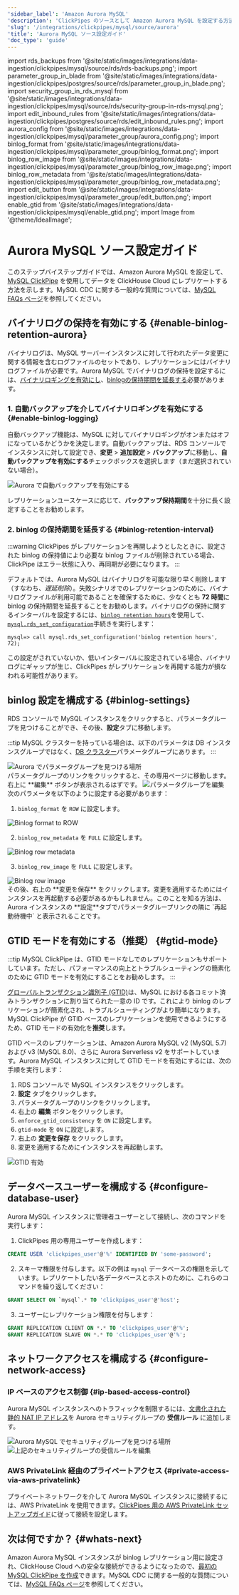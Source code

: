 ```yaml
---
'sidebar_label': 'Amazon Aurora MySQL'
'description': 'ClickPipes のソースとして Amazon Aurora MySQL を設定する方法についてのステップバイステップガイド'
'slug': '/integrations/clickpipes/mysql/source/aurora'
'title': 'Aurora MySQL ソース設定ガイド'
'doc_type': 'guide'
---
```


import rds_backups from '@site/static/images/integrations/data-ingestion/clickpipes/mysql/source/rds/rds-backups.png';
import parameter_group_in_blade from '@site/static/images/integrations/data-ingestion/clickpipes/postgres/source/rds/parameter_group_in_blade.png';
import security_group_in_rds_mysql from '@site/static/images/integrations/data-ingestion/clickpipes/mysql/source/rds/security-group-in-rds-mysql.png';
import edit_inbound_rules from '@site/static/images/integrations/data-ingestion/clickpipes/postgres/source/rds/edit_inbound_rules.png';
import aurora_config from '@site/static/images/integrations/data-ingestion/clickpipes/mysql/parameter_group/aurora_config.png';
import binlog_format from '@site/static/images/integrations/data-ingestion/clickpipes/mysql/parameter_group/binlog_format.png';
import binlog_row_image from '@site/static/images/integrations/data-ingestion/clickpipes/mysql/parameter_group/binlog_row_image.png';
import binlog_row_metadata from '@site/static/images/integrations/data-ingestion/clickpipes/mysql/parameter_group/binlog_row_metadata.png';
import edit_button from '@site/static/images/integrations/data-ingestion/clickpipes/mysql/parameter_group/edit_button.png';
import enable_gtid from '@site/static/images/integrations/data-ingestion/clickpipes/mysql/enable_gtid.png';
import Image from '@theme/IdealImage';


# Aurora MySQL ソース設定ガイド

このステップバイステップガイドでは、Amazon Aurora MySQL を設定して、[MySQL ClickPipe](../index.md) を使用してデータを ClickHouse Cloud にレプリケートする方法を示します。MySQL CDC に関する一般的な質問については、[MySQL FAQs ページ](/integrations/data-ingestion/clickpipes/mysql/faq.md)を参照してください。

## バイナリログの保持を有効にする {#enable-binlog-retention-aurora}

バイナリログは、MySQL サーバーインスタンスに対して行われたデータ変更に関する情報を含むログファイルのセットであり、レプリケーションにはバイナリログファイルが必要です。Aurora MySQL でバイナリログの保持を設定するには、[バイナリロギングを有効にし](#enable-binlog-logging)、[binlogの保持期間を延長する](#binlog-retention-interval)必要があります。

### 1. 自動バックアップを介してバイナリロギングを有効にする {#enable-binlog-logging}

自動バックアップ機能は、MySQL に対してバイナリロギングがオンまたはオフになっているかどうかを決定します。自動バックアップは、RDS コンソールでインスタンスに対して設定でき、**変更** > **追加設定** > **バックアップ**に移動し、**自動バックアップを有効にする**チェックボックスを選択します（まだ選択されていない場合）。

<Image img={rds_backups} alt="Aurora で自動バックアップを有効にする" size="lg" border/>

レプリケーションユースケースに応じて、**バックアップ保持期間**を十分に長く設定することをお勧めします。

### 2. binlog の保持期間を延長する {#binlog-retention-interval}

:::warning
ClickPipes がレプリケーションを再開しようとしたときに、設定された binlog の保持値により必要な binlog ファイルが削除されている場合、ClickPipe はエラー状態に入り、再同期が必要になります。
:::

デフォルトでは、Aurora MySQL はバイナリログを可能な限り早く削除します（すなわち、_遅延削除_）。失敗シナリオでのレプリケーションのために、バイナリログファイルが利用可能であることを確保するために、少なくとも **72 時間**に binlog の保持期間を延長することをお勧めします。バイナリログの保持に関するインターバルを設定するには、[`binlog retention hours`](https://docs.aws.amazon.com/AmazonRDS/latest/AuroraUserGuide/mysql-stored-proc-configuring.html#mysql_rds_set_configuration-usage-notes.binlog-retention-hours)を使用して、[`mysql.rds_set_configuration`](https://docs.aws.amazon.com/AmazonRDS/latest/AuroraUserGuide/mysql-stored-proc-configuring.html#mysql_rds_set_configuration)手続きを実行します：

[//]: # "注意: ほとんどの CDC プロバイダーは、Aurora RDS の最大保持期間（7日/168時間）を推奨しています。これはディスク使用量に影響を与えるため、最小で3日/72時間を保守的に推奨します。"

```text
mysql=> call mysql.rds_set_configuration('binlog retention hours', 72);
```

この設定がされていないか、低いインターバルに設定されている場合、バイナリログにギャップが生じ、ClickPipes がレプリケーションを再開する能力が損なわれる可能性があります。

## binlog 設定を構成する {#binlog-settings}

RDS コンソールで MySQL インスタンスをクリックすると、パラメータグループを見つけることができ、その後、**設定**タブに移動します。

:::tip
MySQL クラスターを持っている場合は、以下のパラメータは DB インスタンスグループではなく、[DB クラスター](https://docs.aws.amazon.com/AmazonRDS/latest/AuroraUserGuide/USER_WorkingWithParamGroups.CreatingCluster.html)パラメータグループにあります。
:::

<Image img={aurora_config} alt="Aurora でパラメータグループを見つける場所" size="lg" border/>

<br/>
パラメータグループのリンクをクリックすると、その専用ページに移動します。右上に **編集** ボタンが表示されるはずです。

<Image img={edit_button} alt="パラメータグループを編集" size="lg" border/>

<br/>
次のパラメータを以下のように設定する必要があります：

1. `binlog_format` を `ROW` に設定します。

<Image img={binlog_format} alt="Binlog format to ROW" size="lg" border/>

2. `binlog_row_metadata` を `FULL` に設定します。

<Image img={binlog_row_metadata} alt="Binlog row metadata" size="lg" border/>

3. `binlog_row_image` を `FULL` に設定します。

<Image img={binlog_row_image} alt="Binlog row image" size="lg" border/>

<br/>
その後、右上の **変更を保存** をクリックします。変更を適用するためにはインスタンスを再起動する必要があるかもしれません。このことを知る方法は、Aurora インスタンスの **設定**タブでパラメータグループリンクの隣に `再起動待機中` と表示されることです。

## GTID モードを有効にする（推奨） {#gtid-mode}

:::tip
MySQL ClickPipe は、GTID モードなしでのレプリケーションもサポートしています。ただし、パフォーマンスの向上とトラブルシューティングの簡素化のために GTID モードを有効にすることをお勧めします。
:::

[グローバルトランザクション識別子 (GTID)](https://dev.mysql.com/doc/refman/8.0/en/replication-gtids.html)は、MySQL における各コミット済みトランザクションに割り当てられた一意の ID です。これにより binlog のレプリケーションが簡素化され、トラブルシューティングがより簡単になります。MySQL ClickPipe が GTID ベースのレプリケーションを使用できるようにするため、GTID モードの有効化を**推奨**します。

GTID ベースのレプリケーションは、Amazon Aurora MySQL v2 (MySQL 5.7) および v3 (MySQL 8.0)、さらに Aurora Serverless v2 をサポートしています。Aurora MySQL インスタンスに対して GTID モードを有効にするには、次の手順を実行します：

1. RDS コンソールで MySQL インスタンスをクリックします。
2. **設定** タブをクリックします。
3. パラメータグループのリンクをクリックします。
4. 右上の **編集** ボタンをクリックします。
5. `enforce_gtid_consistency` を `ON` に設定します。
6. `gtid-mode` を `ON` に設定します。
7. 右上の **変更を保存** をクリックします。
8. 変更を適用するためにインスタンスを再起動します。

<Image img={enable_gtid} alt="GTID 有効" size="lg" border/>

## データベースユーザーを構成する {#configure-database-user}

Aurora MySQL インスタンスに管理者ユーザーとして接続し、次のコマンドを実行します：

1. ClickPipes 用の専用ユーザーを作成します：

```sql
CREATE USER 'clickpipes_user'@'%' IDENTIFIED BY 'some-password';
```

2. スキーマ権限を付与します。以下の例は `mysql` データベースの権限を示しています。レプリケートしたい各データベースとホストのために、これらのコマンドを繰り返してください：

```sql
GRANT SELECT ON `mysql`.* TO 'clickpipes_user'@'host';
```

3. ユーザーにレプリケーション権限を付与します：

```sql
GRANT REPLICATION CLIENT ON *.* TO 'clickpipes_user'@'%';
GRANT REPLICATION SLAVE ON *.* TO 'clickpipes_user'@'%';
```

## ネットワークアクセスを構成する {#configure-network-access}

### IP ベースのアクセス制御 {#ip-based-access-control}

Aurora MySQL インスタンスへのトラフィックを制限するには、[文書化された静的 NAT IP アドレス](../../index.md#list-of-static-ips)を Aurora セキュリティグループの **受信ルール** に追加します。

<Image img={security_group_in_rds_mysql} alt="Aurora MySQL でセキュリティグループを見つける場所" size="lg" border/>

<Image img={edit_inbound_rules} alt="上記のセキュリティグループの受信ルールを編集" size="lg" border/>

### AWS PrivateLink 経由のプライベートアクセス {#private-access-via-aws-privatelink}

プライベートネットワークを介して Aurora MySQL インスタンスに接続するには、AWS PrivateLink を使用できます。[ClickPipes 用の AWS PrivateLink セットアップガイド](/knowledgebase/aws-privatelink-setup-for-clickpipes)に従って接続を設定します。

## 次は何ですか？ {#whats-next}

Amazon Aurora MySQL インスタンスが binlog レプリケーション用に設定され、ClickHouse Cloud への安全な接続ができるようになったので、[最初の MySQL ClickPipe を作成](/integrations/clickpipes/mysql/#create-your-clickpipe)できます。MySQL CDC に関する一般的な質問については、[MySQL FAQs ページ](/integrations/data-ingestion/clickpipes/mysql/faq.md)を参照してください。
